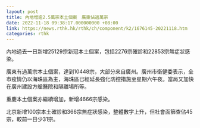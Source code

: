 ```yaml
---
layout: post
title: 內地增逾2.5萬宗本土個案　廣東佔過萬宗
date: 2022-11-18 09:38:17.000000000 +08:00
link: https://news.rthk.hk/rthk/ch/component/k2/1676145-20221118.htm
categories: rthk
---
```


內地過去一日新增25129宗新冠本土個案，包括2276宗確診和22853宗無症狀感染。

廣東有過萬宗本土個案，達到10448宗，大部分來自廣州。廣州市衛健委表示，全市疫情仍以海珠區為主，海珠區已經延長強化防控措施至星期六午夜。當局又加快在廣州建設方艙醫院和隔離場所等。

重慶本土個案亦繼續增加，新增4666宗感染。

北京新增100宗本土確診和366宗無症狀感染，整體數字上升，但社會面篩查佔45宗，較前一日少31宗。
